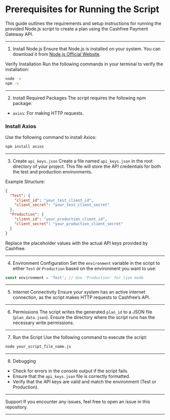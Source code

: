 
# Prerequisites for Running the Script

This guide outlines the requirements and setup instructions for running the provided Node.js script to create a plan using the Cashfree Payment Gateway API.

---

1. Install Node.js
Ensure that Node.js is installed on your system. You can download it from [Node.js Official Website](https://nodejs.org/).

Verify Installation
Run the following commands in your terminal to verify the installation:
```bash
node -v
npm -v
```

---

2. Install Required Packages
The script requires the following npm package:
- `axios`: For making HTTP requests.

### Install Axios
Use the following command to install Axios:
```bash
npm install axios
```

---

3. Create `api_keys.json`
Create a file named `api_keys.json` in the root directory of your project. This file will store the API credentials for both the test and production environments.

 Example Structure:
```json
{
  "Test": {
    "client_id": "your_test_client_id",
    "client_secret": "your_test_client_secret"
  },
  "Production": {
    "client_id": "your_production_client_id",
    "client_secret": "your_production_client_secret"
  }
}
```

Replace the placeholder values with the actual API keys provided by Cashfree.

---

4. Environment Configuration
Set the `environment` variable in the script to either `Test` or `Production` based on the environment you want to use:
```javascript
const environment = 'Test'; // Use 'Production' for live mode
```

---

5. Internet Connectivity
Ensure your system has an active internet connection, as the script makes HTTP requests to Cashfree’s API.

---

6. Permissions
The script writes the generated `plan_id` to a JSON file (`plan_data.json`). Ensure the directory where the script runs has the necessary write permissions.

---

7. Run the Script
Use the following command to execute the script:
```bash
node your_script_file_name.js
```

---

8. Debugging
- Check for errors in the console output if the script fails.
- Ensure that the `api_keys.json` file is correctly formatted.
- Verify that the API keys are valid and match the environment (Test or Production).

---

Support
If you encounter any issues, feel free to open an issue in this repository.

--- 


